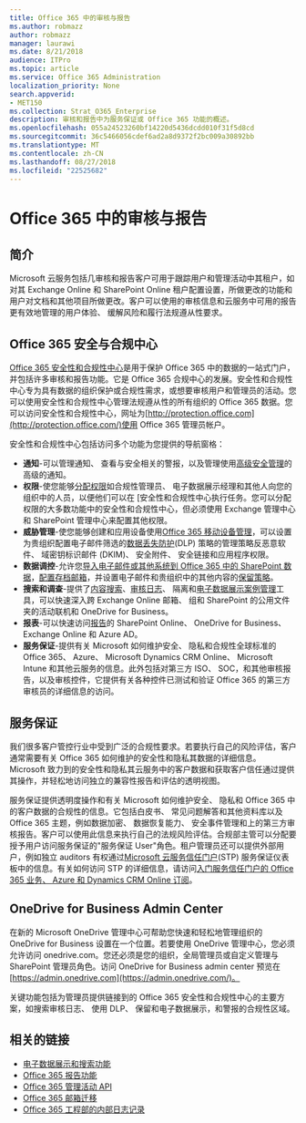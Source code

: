 ```yaml
---
title: Office 365 中的审核与报告
ms.author: robmazz
author: robmazz
manager: laurawi
ms.date: 8/21/2018
audience: ITPro
ms.topic: article
ms.service: Office 365 Administration
localization_priority: None
search.appverid:
- MET150
ms.collection: Strat_O365_Enterprise
description: 审核和报告中为服务保证或 Office 365 功能的概述。
ms.openlocfilehash: 055a24523260bf14220d5436dcdd010f31f5d8cd
ms.sourcegitcommit: 36c5466056cdef6ad2a8d9372f2bc009a30892bb
ms.translationtype: MT
ms.contentlocale: zh-CN
ms.lasthandoff: 08/27/2018
ms.locfileid: "22525682"
---
```

# <a name="auditing-and-reporting-in-office-365"></a>Office 365 中的审核与报告

## <a name="introduction"></a>简介
Microsoft 云服务包括几审核和报告客户可用于跟踪用户和管理活动中其租户，如对其 Exchange Online 和 SharePoint Online 租户配置设置，所做更改的功能和用户对文档和其他项目所做更改。客户可以使用的审核信息和云服务中可用的报告更有效地管理的用户体验、 缓解风险和履行法规遵从性要求。

## <a name="office-365-security--compliance-center"></a>Office 365 安全与合规中心
[Office 365 安全性和合规性中心](https://support.office.com/article/Go-to-the-Office-365-Security-Compliance-Center-7e696a40-b86b-4a20-afcc-559218b7b1b8)是用于保护 Office 365 中的数据的一站式门户，并包括许多审核和报告功能。它是 Office 365 合规中心的发展。安全性和合规性中心专为具有数据的组织保护或合规性需求，或想要审核用户和管理员的活动。您可以使用安全性和合规性中心管理法规遵从性的所有组织的 Office 365 数据。您可以访问安全性和合规性中心，网址为[http://protection.office.com](http://protection.office.com/)使用 Office 365 管理员帐户。

安全性和合规性中心包括访问多个功能为您提供的导航窗格：
- **通知**-可以管理通知、 查看与安全相关的警报，以及管理使用[高级安全管理](https://support.office.com/article/overview-of-office-365-cloud-app-security-81f0ee9a-9645-45ab-ba56-de9cbccab475)的高级的通知。 
- **权限**-使您能够[分配权限](https://support.office.com/article/Give-users-access-to-the-Office-365-Security-Compliance-Center-2cfce2c8-20c5-47f9-afc4-24b059c1bd76)如合规性管理员、 电子数据展示经理和其他人向您的组织中的人员，以便他们可以在 [安全性和合规性中心执行任务。您可以分配权限的大多数功能中的安全性和合规性中心，但必须使用 Exchange 管理中心和 SharePoint 管理中心来配置其他权限。
- **威胁管理**-使您能够创建和应用设备使用[Office 365 移动设备管理](https://support.office.com/article/Overview-of-Mobile-Device-Management-for-Office-365-faa7d8e5-645d-4d59-839c-c8d4c1869e4a)，可以设置为贵组织配置电子邮件筛选的[数据丢失防护](https://support.office.com/article/Overview-of-data-loss-prevention-policies-1966b2a7-d1e2-4d92-ab61-42efbb137f5e)(DLP) 策略的管理策略反恶意软件、 域密钥标识邮件 (DKIM)、 安全附件、 安全链接和应用程序权限。
- **数据调控**-允许您[导入电子邮件或其他系统到 Office 365 中的 SharePoint 数据](https://support.office.com/article/Import-PST-files-or-SharePoint-data-to-Office-365-ba688e0a-0fcb-4bd7-8e57-2b669564ea84)，[配置存档邮箱](https://support.office.com/article/Enable-archive-mailboxes-in-the-Office-365-Security-Compliance-Center-268a109e-7843-405b-bb3d-b9393b2342ce)，并设置电子邮件和贵组织中的其他内容的[保留策略](https://support.office.com/article/Retention-in-the-Office-365-Security-Compliance-Center-2a0fc432-f18c-45aa-a539-30ab035c608c)。
- **搜索和调查**-提供了[内容搜索](https://support.office.com/article/Run-a-Content-Search-in-the-Office-365-Security-Compliance-Center-61852fd9-fe8a-4880-a339-cb19ed3bff4a)、[审核日志](https://support.office.com/article/Search-the-audit-log-in-the-Office-365-Security-Compliance-Center-0d4d0f35-390b-4518-800e-0c7ec95e946c)、 隔离和[电子数据展示案例管理](https://support.office.com/article/Manage-eDiscovery-cases-in-the-Office-365-Security-Compliance-Center-edea80d6-20a7-40fb-b8c4-5e8c8395f6da)工具，可以快速深入跨 Exchange Online 邮箱、 组和 SharePoint 的公用文件夹的活动联机和 OneDrive for Business。
- **报表**-可以快速访问[报告](https://support.office.com/article/Reports-in-the-Office-365-Security-Compliance-Center-7acd33ce-1ec8-49fb-b625-43bac7b58c5a)的 SharePoint Online、 OneDrive for Business、 Exchange Online 和 Azure AD。
- **服务保证**-提供有关 Microsoft 如何维护安全、 隐私和合规性全球标准的 Office 365、 Azure、 Microsoft Dynamics CRM Online、 Microsoft Intune 和其他云服务的信息。此外包括对第三方 ISO、 SOC，和其他审核报告，以及审核控件，它提供有关各种控件已测试和验证 Office 365 的第三方审核员的详细信息的访问。

## <a name="service-assurance"></a>服务保证
我们很多客户管控行业中受到广泛的合规性要求。若要执行自己的风险评估，客户通常需要有关 Office 365 如何维护的安全性和隐私其数据的详细信息。Microsoft 致力到的安全性和隐私其云服务中的客户数据和获取客户信任通过提供其操作，并轻松地访问独立的兼容性报告和评估的透明视图。

服务保证提供透明度操作和有关 Microsoft 如何维护安全、 隐私和 Office 365 中的客户数据的合规性的信息。它包括白皮书、 常见问题解答和其他资料库以及 Office 365 主题，例如数据加密、 数据恢复能力、 安全事件管理和上的第三方审核报告。客户可以使用此信息来执行自己的法规风险评估。合规部主管可以分配要授予用户访问服务保证的"服务保证 User"角色。租户管理员还可以提供外部用户，例如独立 auditors 有权通过[Microsoft 云服务信任门户](http://aka.ms/STP)(STP) 服务保证仪表板中的信息。有关如何访问 STP 的详细信息，请访问[入门服务信任门户的 Office 365 业务、 Azure 和 Dynamics CRM Online 订阅](http://aka.ms/STPHelp)。

## <a name="onedrive-for-business-admin-center"></a>OneDrive for Business Admin Center
在新的 Microsoft OneDrive 管理中心可帮助您快速和轻松地管理组织的 OneDrive for Business 设置在一个位置。若要使用 OneDrive 管理中心，您必须允许访问 onedrive.com。您还必须是您的组织，全局管理员或自定义管理与 SharePoint 管理员角色。访问 OneDrive for Business admin center 预览在[https://admin.onedrive.com](https://admin.onedrive.com/)。

关键功能包括为管理员提供链接到的 Office 365 安全性和合规性中心的主要方案，如搜索审核日志、 使用 DLP、 保留和电子数据展示，和警报的合规性区域。

## <a name="related-links"></a>相关的链接
- [电子数据展示和搜索功能](office-365-ediscovery-and-search-features.md)
- [Office 365 报告功能](office-365-reporting-features.md)
- [Office 365 管理活动 API](office-365-management-activity-api.md)
- [Office 365 邮箱迁移](office-365-mailbox-migrations.md)
- [Office 365 工程部的内部日志记录](office-365-internal-logging.md)